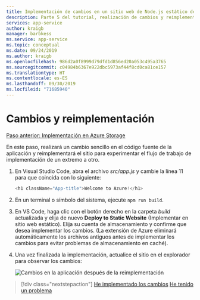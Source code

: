 ```yaml
---
title: Implementación de cambios en un sitio web de Node.js estático desde Visual Studio Code
description: Parte 5 del tutorial, realización de cambios y reimplementación
services: app-service
author: kraigb
manager: barbkess
ms.service: app-service
ms.topic: conceptual
ms.date: 09/24/2019
ms.author: kraigb
ms.openlocfilehash: 986d2a0f8999d79dfd1d856ed20a053c495a3765
ms.sourcegitcommit: c04984b6367e922dbc5973af44f8cd0ca81ce157
ms.translationtype: HT
ms.contentlocale: es-ES
ms.lasthandoff: 09/30/2019
ms.locfileid: "71685940"
---
```

# <a name="make-changes-and-redeploy"></a>Cambios y reimplementación

[Paso anterior: Implementación en Azure Storage](tutorial-vscode-static-website-node-04.md)

En este paso, realizará un cambio sencillo en el código fuente de la aplicación y reimplementará el sitio para experimentar el flujo de trabajo de implementación de un extremo a otro.

1. En Visual Studio Code, abra el archivo *src/app.js* y cambie la línea 11 para que coincida con lo siguiente:

    ```js
    <h1 className="App-title">Welcome to Azure!</h1>
    ```

1. En un terminal o símbolo del sistema, ejecute `npm run build`.

1. En VS Code, haga clic con el botón derecho en la carpeta *build* actualizada y elija de nuevo **Deploy to Static Website** (Implementar en sitio web estático). Elija su cuenta de almacenamiento y confirme que desea implementar los cambios. (La extensión de Azure eliminará automáticamente los archivos antiguos antes de implementar los cambios para evitar problemas de almacenamiento en caché).

1. Una vez finalizada la implementación, actualice el sitio en el explorador para observar los cambios:

    ![Cambios en la aplicación después de la reimplementación](media/static-website/updated-azure-app.png)

> [!div class="nextstepaction"]
> [He implementado los cambios](tutorial-vscode-static-website-node-06.md) [He tenido un problema](https://www.research.net/r/PWZWZ52?tutorial=node-deployment-staticwebsite&step=code-change)
